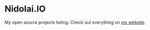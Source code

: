 # Nidolai.IO
 My open source projects listing.
 Check out everything on [my website](https://nidolai.io/).
